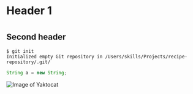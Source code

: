 # <h1> Header 1 </h1>
# <h2>Second header </h2>

```
$ git init
Initialized empty Git repository in /Users/skills/Projects/recipe-repository/.git/
```

``` java
String a = new String;
```

![Image of Yaktocat](https://octodex.github.com/images/yaktocat.png)

